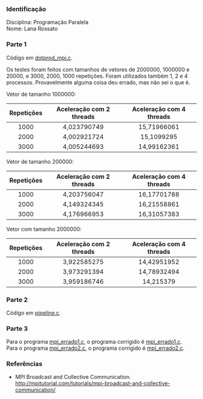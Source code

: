 ### Identificação

Disciplina: Programação Paralela  
Nome: Lana Rossato  

### Parte 1
Código em [dotprod_mpi.c](dotprod_mpi.c).

Os testes foram feitos com tamanhos de vetores de 2000000, 1000000 e 20000, e 3000, 2000, 1000 repetições. Foram utilizados também 1, 2 e 4 processos. Provavelmente alguma coisa deu errado, mas não sei o que é.

Vetor de tamanho 1000000:

Repetições | Aceleração com 2 threads | Aceleração com 4 threads
:---------:|:------------------------:|:------------------------:
 1000      |   	  4,023790749         |      15,71966061
 2000	     |      4,002921724         |    	 15,1099295
 3000      |     	4,005244693	        |      14,99162361

Vetor de tamanho 200000:

Repetições | Aceleração com 2 threads | Aceleração com 4 threads
:---------:|:------------------------:|:------------------------:
 1000      |    	4,203756047	        |     16,17701788
 2000	     |      4,149324345         |  	  16,21558861
 3000	     |      4,176966953         |  	  16,31057383

Vetor com tamanho 2000000:  

Repetições | Aceleração com 2 threads | Aceleração com 4 threads
:---------:|:------------------------:|:------------------------:
 1000	     |      3,922585275	        |     14,42951952
 2000	     |      3,973291394	        |     14,78932494
 3000	     |      3,959186746	        |     14,215379

### Parte 2
Código em [pipeline.c](pipeline.c).

### Parte 3
Para o programa [mpi_errado1.c](mpi_errado1.c), o programa corrigido é [mpi_errado1.c](mpi_corrigido1.c).  
Para o programa [mpi_errado2.c](mpi_errado2.c), o programa corrigido é [mpi_errado2.c](mpi_corrigido2.c).

### Referências

- MPI Broadcast and Collective Communication. http://mpitutorial.com/tutorials/mpi-broadcast-and-collective-communication/
